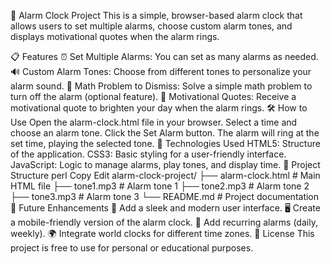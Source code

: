 🚨 Alarm Clock Project
This is a simple, browser-based alarm clock that allows users to set multiple alarms, choose custom alarm tones, and displays motivational quotes when the alarm rings.

📋 Features
⏰ Set Multiple Alarms: You can set as many alarms as needed.
🔊 Custom Alarm Tones: Choose from different tones to personalize your alarm sound.
📢 Math Problem to Dismiss: Solve a simple math problem to turn off the alarm (optional feature).
💬 Motivational Quotes: Receive a motivational quote to brighten your day when the alarm rings.
🛠️ How to Use
Open the alarm-clock.html file in your browser.
Select a time and choose an alarm tone.
Click the Set Alarm button.
The alarm will ring at the set time, playing the selected tone.
🚀 Technologies Used
HTML5: Structure of the application.
CSS3: Basic styling for a user-friendly interface.
JavaScript: Logic to manage alarms, play tones, and display time.
📂 Project Structure
perl
Copy
Edit
alarm-clock-project/
├── alarm-clock.html   # Main HTML file
├── tone1.mp3          # Alarm tone 1
├── tone2.mp3          # Alarm tone 2
├── tone3.mp3          # Alarm tone 3
└── README.md          # Project documentation
🌟 Future Enhancements
🎨 Add a sleek and modern user interface.
🖥️ Create a mobile-friendly version of the alarm clock.
📅 Add recurring alarms (daily, weekly).
🌍 Integrate world clocks for different time zones.
📜 License
This project is free to use for personal or educational purposes.

